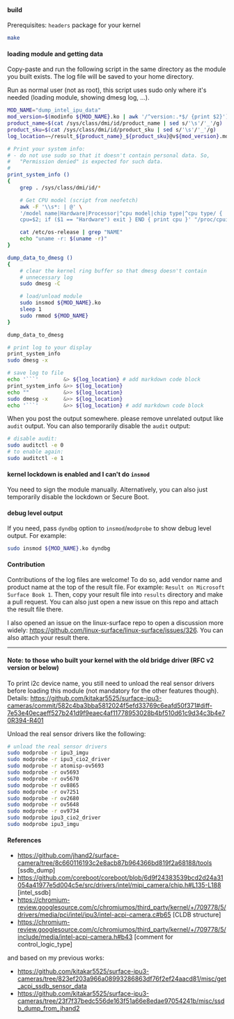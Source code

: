 #### build
Prerequisites: `headers` package for your kernel
```bash
make
```

#### loading module and getting data
Copy-paste and run the following script in the same directory as the
module you built exists.
The log file will be saved to your home directory.

Run as normal user (not as root), this script uses sudo only where it's
needed (loading module, showing dmesg log, ...).
```bash
MOD_NAME="dump_intel_ipu_data"
mod_version=$(modinfo ${MOD_NAME}.ko | awk '/^version:.*$/ {print $2}')
product_name=$(cat /sys/class/dmi/id/product_name | sed s/'\s'/'_'/g)
product_sku=$(cat /sys/class/dmi/id/product_sku | sed s/'\s'/'_'/g)
log_location=~/result_${product_name}_${product_sku}@v${mod_version}.md

# Print your system info:
# - do not use sudo so that it doesn't contain personal data. So,
#   "Permission denied" is expected for such data.
#
print_system_info ()
{
    grep . /sys/class/dmi/id/*

    # Get CPU model (script from neofetch)
    awk -F '\\s*: | @' \
    '/model name|Hardware|Processor|^cpu model|chip type|^cpu type/ {
    cpu=$2; if ($1 == "Hardware") exit } END { print cpu }' "/proc/cpuinfo"

    cat /etc/os-release | grep "NAME"
    echo "uname -r: $(uname -r)"
}

dump_data_to_dmesg ()
{
    # clear the kernel ring buffer so that dmesg doesn't contain
    # unnecessary log
    sudo dmesg -C

    # load/unload module
    sudo insmod ${MOD_NAME}.ko
    sleep 1
    sudo rmmod ${MOD_NAME}
}

dump_data_to_dmesg

# print log to your display
print_system_info
sudo dmesg -x

# save log to file
echo '```'        &> ${log_location} # add markdown code block
print_system_info &>> ${log_location}
echo ""           &>> ${log_location}
sudo dmesg -x     &>> ${log_location}
echo '```'        &>> ${log_location} # add markdown code block
```

When you post the output somewhere. please remove unrelated output like
`audit` output.
You can also temporarily disable the `audit` output:
```bash
# disable audit:
sudo auditctl -e 0
# to enable again:
sudo auditctl -e 1
```

#### kernel lockdown is enabled and I can't do `insmod`
You need to sign the module manually. Alternatively, you can also just
temporarily disable the lockdown or Secure Boot.

#### debug level output
If you need, pass `dyndbg` option to `insmod`/`modprobe` to show debug
level output. For example:
```bash
sudo insmod ${MOD_NAME}.ko dyndbg
```

#### Contribution
Contributions of the log files are welcome! To do so, add vendor name
and product name at the top of the result file.
For example: `Result on Microsoft Surface Book 1`.
Then, copy your result file into `results` directory and make a pull request.
You can also just open a new issue on this repo and attach the result
file there.

I also opened an issue on the linux-surface repo to open a discussion
more widely: https://github.com/linux-surface/linux-surface/issues/326.
You can also attach your result there.

---

#### Note: to those who built your kernel with the old bridge driver (RFC v2 version or below)
To print i2c device name, you still need to unload the real sensor drivers
before loading this module (not mandatory for the other features though).
Details: https://github.com/kitakar5525/surface-ipu3-cameras/commit/582c4ba3bba5812024f5efd33769c6eafd50f371#diff-7e53e40ecaeff527b241d9f9eaec4af11778953028b4bf510d61c9d34c3b4e70R394-R401

Unload the real sensor drivers like the following:
```bash
# unload the real sensor drivers
sudo modprobe -r ipu3_imgu
sudo modprobe -r ipu3_cio2_driver
sudo modprobe -r atomisp-ov5693
sudo modprobe -r ov5693
sudo modprobe -r ov5670
sudo modprobe -r ov8865
sudo modprobe -r ov7251
sudo modprobe -r ov2680
sudo modprobe -r ov5648
sudo modprobe -r ov9734
sudo modprobe ipu3_cio2_driver
sudo modprobe ipu3_imgu
```

#### References
- https://github.com/jhand2/surface-camera/tree/8c660116193c2e8acb87b964366bd819f2a68188/tools
  [ssdb_dump]
- https://github.com/coreboot/coreboot/blob/6d9f24383539bcd2d24a31054a41977e5d004c5e/src/drivers/intel/mipi_camera/chip.h#L135-L188
  [intel_ssdb]
- https://chromium-review.googlesource.com/c/chromiumos/third_party/kernel/+/709778/5/drivers/media/pci/intel/ipu3/intel-acpi-camera.c#b65
  [CLDB structure]
- https://chromium-review.googlesource.com/c/chromiumos/third_party/kernel/+/709778/5/include/media/intel-acpi-camera.h#b43
  [comment for control_logic_type]

and based on my previous works:
- https://github.com/kitakar5525/surface-ipu3-cameras/tree/823ef203a966a08993286863df76f2ef24aacd81/misc/get_acpi_ssdb_sensor_data
- https://github.com/kitakar5525/surface-ipu3-cameras/tree/23f7f37bedc556de163f51a66e8edae97054241b/misc/ssdb_dump_from_jhand2
